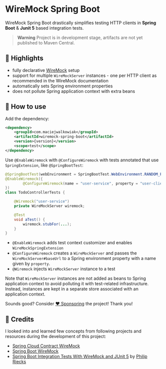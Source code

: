 # WireMock Spring Boot

WireMock Spring Boot drastically simplifies testing HTTP clients in **Spring Boot** & **Junit 5** based integration tests.

> **Warning**
> Project is in development stage, artifacts are not yet published to Maven Central.

## 🤩 Highlights

- fully declarative [WireMock](https://wiremock.org/) setup
- support for multiple `WireMockServer` instances - one per HTTP client as recommended in the WireMock documentation
- automatically sets Spring environment properties
- does not pollute Spring application context with extra beans

## 🤔 How to use

Add the dependency:

```xml
<dependency>
    <groupId>com.maciejwalkowiak</groupId>
    <artifactId>wiremock-spring-boot</artifactId>
    <version>{version}</version>
    <scope>test</scope>
</dependency>
```

Use `@EnableWiremock` with `@ConfigureWiremock` with tests annotated that use `SpringExtension`, like `@SpringBootTest`:

```java
@SpringBootTest(webEnvironment = SpringBootTest.WebEnvironment.RANDOM_PORT)
@EnableWiremock({
        @ConfigureWiremock(name = "user-service", property = "user-client.url")
})
class TodoControllerTests {

    @Wiremock("user-service")
    private WireMockServer wiremock;

    @Test
    void aTest() {
        wiremock.stubFor(...);
    }
}
```

- `@EnableWiremock` adds test context customizer and enables `WireMockSpringExtension` 
- `@ConfigureWiremock` creates a `WireMockServer` and passes the `WireMockServer#baseUrl` to a Spring environment property with a name given by `property`.
- `@Wiremock` injects `WireMockServer` instance to a test

Note that `WireMockServer` instances are not added as beans to Spring application context to avoid polluting it with test-related infrastructure. Instead, instances are kept in a separate store associated with an application context.

Sounds good? Consider [❤️ Sponsoring](https://github.com/sponsors/maciejwalkowiak) the project! Thank you!

## 🙏 Credits

I looked into and learned few concepts from following projects and resources during the development of this project: 

- [Spring Cloud Contract WireMock](https://github.com/spring-cloud/spring-cloud-contract/blob/main/spring-cloud-contract-wiremock)
- [Spring Boot WireMock](https://github.com/skuzzle/spring-boot-wiremock)
- [Spring Boot Integration Tests With WireMock and JUnit 5](https://rieckpil.de/spring-boot-integration-tests-with-wiremock-and-junit-5/) by [Philip Riecks](https://twitter.com/rieckpil)
